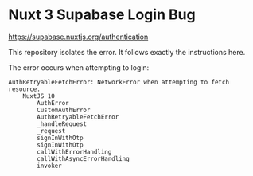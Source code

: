# Nuxt 3 Supabase Login Bug
https://supabase.nuxtjs.org/authentication

This repository isolates the error.  It follows exactly the instructions here.

The error occurs when attempting to login:

```
AuthRetryableFetchError: NetworkError when attempting to fetch resource.
    NuxtJS 10
        AuthError
        CustomAuthError
        AuthRetryableFetchError
        _handleRequest
        _request
        signInWithOtp
        signInWithOtp
        callWithErrorHandling
        callWithAsyncErrorHandling
        invoker
```

